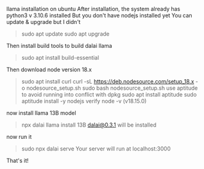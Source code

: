 llama installation on ubuntu
After installation, the system already has python3 v 3.10.6 installed
But you don't have nodejs installed yet
You can update & upgrade but I didn't
>sudo apt update
>sudo apt upgrade

Then install build tools to build dalai llama
>sudo apt install build-essential

Then download node version 18.x
>sudo apt install curl
>curl -sL https://deb.nodesource.com/setup_18.x -o nodesource_setup.sh
>sudo bash nodesource_setup.sh
use aptitude to avoid running into conflict with dpkg
>sudo apt install aptitude
>sudo aptitude install -y nodejs
verify node -v (v18.15.0)

now install llama 13B model
>npx dalai llama install 13B
>dalai@0.3.1 will be installed

now run it
> sudo npx dalai serve
Your server will run at localhost:3000

That's it!

